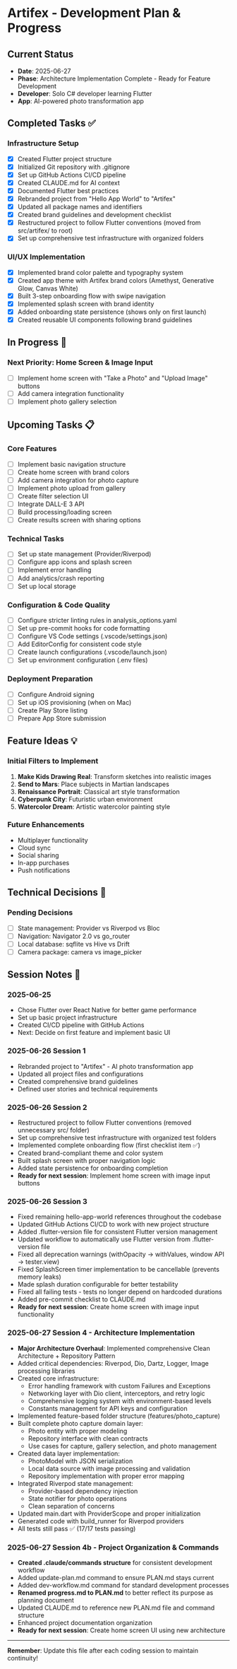 # Artifex - Development Plan & Progress

## Current Status
- **Date**: 2025-06-27
- **Phase**: Architecture Implementation Complete - Ready for Feature Development
- **Developer**: Solo C# developer learning Flutter
- **App**: AI-powered photo transformation app

## Completed Tasks ✅

### Infrastructure Setup
- [x] Created Flutter project structure
- [x] Initialized Git repository with .gitignore
- [x] Set up GitHub Actions CI/CD pipeline
- [x] Created CLAUDE.md for AI context
- [x] Documented Flutter best practices
- [x] Rebranded project from "Hello App World" to "Artifex"
- [x] Updated all package names and identifiers
- [x] Created brand guidelines and development checklist
- [x] Restructured project to follow Flutter conventions (moved from src/artifex/ to root)
- [x] Set up comprehensive test infrastructure with organized folders

### UI/UX Implementation
- [x] Implemented brand color palette and typography system
- [x] Created app theme with Artifex brand colors (Amethyst, Generative Glow, Canvas White)
- [x] Built 3-step onboarding flow with swipe navigation
- [x] Implemented splash screen with brand identity
- [x] Added onboarding state persistence (shows only on first launch)
- [x] Created reusable UI components following brand guidelines

## In Progress 🔄

### Next Priority: Home Screen & Image Input
- [ ] Implement home screen with "Take a Photo" and "Upload Image" buttons
- [ ] Add camera integration functionality  
- [ ] Implement photo gallery selection

## Upcoming Tasks 📋

### Core Features
- [ ] Implement basic navigation structure
- [ ] Create home screen with brand colors
- [ ] Add camera integration for photo capture
- [ ] Implement photo upload from gallery
- [ ] Create filter selection UI
- [ ] Integrate DALL-E 3 API
- [ ] Build processing/loading screen
- [ ] Create results screen with sharing options

### Technical Tasks
- [ ] Set up state management (Provider/Riverpod)
- [ ] Configure app icons and splash screen
- [ ] Implement error handling
- [ ] Add analytics/crash reporting
- [ ] Set up local storage

### Configuration & Code Quality
- [ ] Configure stricter linting rules in analysis_options.yaml
- [ ] Set up pre-commit hooks for code formatting
- [ ] Configure VS Code settings (.vscode/settings.json)
- [ ] Add EditorConfig for consistent code style
- [ ] Create launch configurations (.vscode/launch.json)
- [ ] Set up environment configuration (.env files)

### Deployment Preparation
- [ ] Configure Android signing
- [ ] Set up iOS provisioning (when on Mac)
- [ ] Create Play Store listing
- [ ] Prepare App Store submission

## Feature Ideas 💡

### Initial Filters to Implement
1. **Make Kids Drawing Real**: Transform sketches into realistic images
2. **Send to Mars**: Place subjects in Martian landscapes
3. **Renaissance Portrait**: Classical art style transformation
4. **Cyberpunk City**: Futuristic urban environment
5. **Watercolor Dream**: Artistic watercolor painting style

### Future Enhancements
- Multiplayer functionality
- Cloud sync
- Social sharing
- In-app purchases
- Push notifications

## Technical Decisions 🔧

### Pending Decisions
- [ ] State management: Provider vs Riverpod vs Bloc
- [ ] Navigation: Navigator 2.0 vs go_router
- [ ] Local database: sqflite vs Hive vs Drift
- [ ] Camera package: camera vs image_picker

## Session Notes 📝

### 2025-06-25
- Chose Flutter over React Native for better game performance
- Set up basic project infrastructure
- Created CI/CD pipeline with GitHub Actions
- Next: Decide on first feature and implement basic UI

### 2025-06-26 Session 1
- Rebranded project to "Artifex" - AI photo transformation app
- Updated all project files and configurations
- Created comprehensive brand guidelines
- Defined user stories and technical requirements

### 2025-06-26 Session 2
- Restructured project to follow Flutter conventions (removed unnecessary src/ folder)
- Set up comprehensive test infrastructure with organized test folders
- Implemented complete onboarding flow (first checklist item ✅)
- Created brand-compliant theme and color system
- Built splash screen with proper navigation logic
- Added state persistence for onboarding completion
- **Ready for next session**: Implement home screen with image input buttons

### 2025-06-26 Session 3
- Fixed remaining hello-app-world references throughout the codebase
- Updated GitHub Actions CI/CD to work with new project structure
- Added .flutter-version file for consistent Flutter version management
- Updated workflow to automatically use Flutter version from .flutter-version file
- Fixed all deprecation warnings (withOpacity → withValues, window API → tester.view)
- Fixed SplashScreen timer implementation to be cancellable (prevents memory leaks)
- Made splash duration configurable for better testability
- Fixed all failing tests - tests no longer depend on hardcoded durations
- Added pre-commit checklist to CLAUDE.md
- **Ready for next session**: Create home screen with image input functionality

### 2025-06-27 Session 4 - Architecture Implementation
- **Major Architecture Overhaul**: Implemented comprehensive Clean Architecture + Repository Pattern
- Added critical dependencies: Riverpod, Dio, Dartz, Logger, Image processing libraries
- Created core infrastructure:
  - Error handling framework with custom Failures and Exceptions
  - Networking layer with Dio client, interceptors, and retry logic
  - Comprehensive logging system with environment-based levels
  - Constants management for API keys and configuration
- Implemented feature-based folder structure (features/photo_capture)
- Built complete photo capture domain layer:
  - Photo entity with proper modeling
  - Repository interface with clean contracts
  - Use cases for capture, gallery selection, and photo management
- Created data layer implementation:
  - PhotoModel with JSON serialization
  - Local data source with image processing and validation
  - Repository implementation with proper error mapping
- Integrated Riverpod state management:
  - Provider-based dependency injection
  - State notifier for photo operations
  - Clean separation of concerns
- Updated main.dart with ProviderScope and proper initialization
- Generated code with build_runner for Riverpod providers
- All tests still pass ✅ (17/17 tests passing)

### 2025-06-27 Session 4b - Project Organization & Commands
- **Created .claude/commands structure** for consistent development workflow
- Added update-plan.md command to ensure PLAN.md stays current
- Added dev-workflow.md command for standard development processes
- **Renamed progress.md to PLAN.md** to better reflect its purpose as planning document
- Updated CLAUDE.md to reference new PLAN.md file and command structure
- Enhanced project documentation organization
- **Ready for next session**: Create home screen UI using new architecture

---

**Remember**: Update this file after each coding session to maintain continuity!